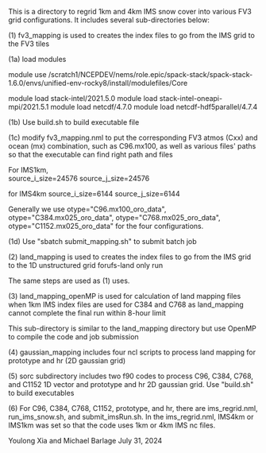 This is a  directory to regrid 1km and 4km IMS snow cover into various FV3 grid configurations. It includes several sub-directories below:

(1) fv3_mapping is used to creates the index files to go from the IMS grid to the FV3 tiles 

(1a) load modules

module use /scratch1/NCEPDEV/nems/role.epic/spack-stack/spack-stack-1.6.0/envs/unified-env-rocky8/install/modulefiles/Core

module load stack-intel/2021.5.0
module load stack-intel-oneapi-mpi/2021.5.1
module load netcdf/4.7.0
module load netcdf-hdf5parallel/4.7.4

(1b) Use build.sh to build executable file

(1c) modify fv3_mapping.nml to put the corresponding FV3 atmos (Cxx) and ocean (mx) combination, such as C96.mx100, as well as various files' paths so that the executable can find right path and files

For IMS1km,  
source_i_size=24576
source_j_size=24576

for IMS4km
source_i_size=6144
source_j_size=6144

Generally we use otype="C96.mx100_oro_data",  otype="C384.mx025_oro_data",  otype="C768.mx025_oro_data",  otype="C1152.mx025_oro_data" for the four configurations.

(1d) Use "sbatch submit_mapping.sh" to submit batch job

(2) land_mapping is used to creates the index files to go from the IMS grid to the 1D unstructured grid forufs-land only run

The same steps are used as (1) uses.

(3) land_mapping_openMP is used for calculation of land mapping files when 1km IMS index files are used  for C384 and C768 as land_mapping cannot complete the final run within 8-hour limit

This sub-directory is similar to the land_mapping directory but use OpenMP to compile the code and job submission

(4) gaussian_mapping includes four ncl scripts to process land mapping for prototype and hr (2D gaussian grid)

(5) sorc subdirectory includes two f90 codes to process C96, C384, C768, and C1152 1D vector and prototype and hr 2D gaussian grid. Use "build.sh" to build executables

(6) For C96, C384, C768, C1152, prototype, and hr, there are ims_regrid.nml,  run_ims_snow.sh, and submit_imsRun.sh. In the ims_regrid.nml, IMS4km or IMS1km was set so that the code uses 1km or 4km IMS nc files.

Youlong Xia and Michael Barlage
July 31, 2024
